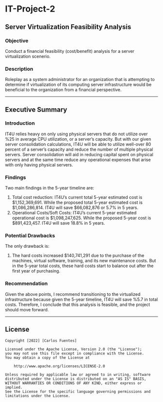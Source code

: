# IT-Project-2
## Server Virtualization Feasibility Analysis
### Objective
Conduct a financial feasibility (cost/benefit) analysis for a server virtualization scenerio. 

### Description
Roleplay as a system administrator for an organization that is attempting to determine if virtualization of its computing server infrastructure would be beneficial to the organization from a financial perspective.

------------------------------------------------------------------------------------------------------------------------------------------
## Executive Summary

### Introduction
IT4U relies heavy on only using physical servers that do not utilize over %25 in average CPU utilization, or a server’s capacity. But with our given server consolidation calculations, IT4U will be able to utilize well-over 80 percent of a server’s capacity and reduce the number of multiple physical servers.  Server consolidation will aid in reducing capital spent on physical servers and at the same time reduce any operational expenses that arise with only having physical servers.
    
### Findings
Two main findings in the 5-year timeline are:
1.	Total cost reduction: IT4U’s current total 5-year estimated cost is $1,152,369,691. While the proposed total 5-year estimated cost is $1,086,286,814. IT4U will save $66,082,876 or 5.7% in 5 years. 
2.	Operational Costs/Soft Costs: IT4U’s current 5-year estimated operational cost is $1,098,247,625. While the proposed 5-year cost is $891,423,457. IT4U will save 18.8% in 5 years. 

### Potential Drawbacks
The only drawback is:
1.	The hard costs increased $140,741,291 due to the purchase of the machines, virtual software, training, and its new maintenance costs. But in the 5-year total costs, these hard costs start to balance out after the first year of purchasing.

### Recommendation
Given the above points, I recommend transitioning to the virtualized infrastructure because given the 5-year timeline, IT4U will save %5.7 in total costs. Therefore, I conclude that this analysis is feasible, and the project should move forward. 

------------------------------------------------------------------------------------------------------------------------------------------

## License

    Copyright [2022] [Carlos Fuentes]

    Licensed under the Apache License, Version 2.0 (the "License");
    you may not use this file except in compliance with the License.
    You may obtain a copy of the License at

        http://www.apache.org/licenses/LICENSE-2.0

    Unless required by applicable law or agreed to in writing, software
    distributed under the License is distributed on an "AS IS" BASIS,
    WITHOUT WARRANTIES OR CONDITIONS OF ANY KIND, either express or implied.
    See the License for the specific language governing permissions and
    limitations under the License.
